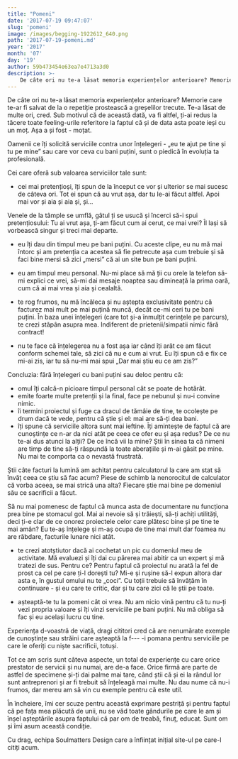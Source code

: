 ```yaml
---
title: "Pomeni"
date: '2017-07-19 09:47:07'
slug: 'pomeni'
image: /images/begging-1922612_640.png
path: '2017-07-19-pomeni.md'
year: '2017'
month: '07'
day: '19'
author: 59b473454e63ea7e4713a3d0
description: >-
    De câte ori nu te-a lăsat memoria experiențelor anterioare? Memorie care te-ar fi salvat de la o repetiție prostească a greșelilor trecute. Te-a lăsat de multe ori, cred. Sub motivul că de această dat
---
```

<div class="kg-card-markdown"><p>De câte ori nu te-a lăsat memoria experiențelor anterioare? Memorie care te-ar fi salvat de la o repetiție prostească a greșelilor trecute. Te-a lăsat de multe ori, cred. Sub motivul că de această dată, va fi altfel, ți-ai redus la tăcere toate feeling-urile referitore la faptul că și de data asta poate ieși cu un moț. Așa a și fost - moțat.</p>
<p>Oamenii ce îți solicită serviciile contra unor înțelegeri - „eu te ajut pe tine și tu pe mine” sau care vor ceva cu bani puțini, sunt o piedică în evoluția ta profesională.</p>
<p>Cei care oferă sub valoarea serviciilor tale sunt:</p>
<ul>
<li>cei mai pretențioși, îți spun de la început ce vor și ulterior se mai sucesc de câteva ori. Tot ei spun că au vrut așa, dar tu le-ai făcut altfel. Apoi mai vor și aia și aia și, și...</li>
</ul>
<p>Venele de la tâmple se umflă, gâtul ți se usucă și încerci să-i spui pretențiosului: Tu ai vrut așa, ți-am făcut cum ai cerut, ce mai vrei? Îl lași să vorbească singur și treci mai departe.</p>
<ul>
<li>
<p>eu îți dau din timpul meu pe bani puțini. Cu aceste clipe, eu nu mă mai întorc și am pretenția ca acestea să fie petrecute așa cum trebuie și să faci bine mersi să zici „mersi” că ai un site bun pe bani puțini.</p>
</li>
<li>
<p>eu am timpul meu personal. Nu-mi place să mă ții cu orele la telefon să-mi explici ce vrei, să-mi dai mesaje noaptea sau dimineață la prima oară, cum că ai mai vrea și aia și cealaltă.</p>
</li>
<li>
<p>te rog frumos, nu mă încăleca și nu aștepta exclusivitate pentru că facturez mai mult pe mai puțină muncă, decât ce-mi ceri tu pe bani puțini. În baza unei înțelegeri (care tot și-a înmulțit cerințele pe parcurs), te crezi stăpân asupra mea. Indiferent de prietenii/simpatii nimic fără contract!</p>
</li>
<li>
<p>nu te face că înțelegerea nu a fost așa iar când îți arăt ce am făcut conform schemei tale, să zici că nu e cum ai vrut. Eu îți spun că e fix ce mi-ai zis, iar tu să nu-mi mai spui „Dar mai știu eu ce am zis?”</p>
</li>
</ul>
<p>Concluzia: fără înțelegeri cu bani puțini sau deloc pentru că:</p>
<ul>
<li>omul îți calcă-n picioare timpul personal cât se poate de hotărât.</li>
<li>emite foarte multe pretenții și la final, face pe nebunul și nu-i convine nimic.</li>
<li>îi termini proiectul și fuge ca dracul de tămâie de tine, te ocolește pe drum dacă te vede, pentru că știe și el: mai are să-ți dea bani.</li>
<li>îți spune că serviciile altora sunt mai ieftine. Îți amintește de faptul că are cunoștințe ce n-ar da nici atât pe ceea ce ofer eu și așa redus? De ce nu te-ai dus atunci la alții? De ce încă vii la mine? Știi în sinea ta că nimeni are timp de tine să-ți răspundă la toate aberațiile și m-ai găsit pe mine. Nu mai te comporta ca o nevastă frustrată.</li>
</ul>
<p>Știi câte facturi la lumină am achitat pentru calculatorul la care am stat să învăț ceea ce știu să fac acum? Piese de schimb la nenorocitul de calculator că vorba aceea, se mai strică una alta? Fiecare știe mai bine pe domeniul său ce sacrificii a făcut.</p>
<p>Să nu mai pomenesc de faptul că munca asta de documentare nu funcționa prea bine pe stomacul gol. Mai ai nevoie să și trăiești, să-ți achiți utilități, deci ți-e clar de ce onorez proiectele celor care plătesc bine și pe tine te mai amân? Eu te-aș înțelege și m-aș ocupa de tine mai mult dar foamea nu are răbdare, facturile lunare nici atât.</p>
<ul>
<li>
<p>te crezi atotștiutor dacă ai cochetat un pic cu domeniul meu de activitate. Mă evaluezi și îți dai cu părerea mai abitir ca un expert și mă tratezi de sus. Pentru ce? Pentru faptul că proiectul nu arată la fel de prost ca cel pe care ți-l dorești tu? Mi-e și rușine să-l expun altora dar asta e, în gustul omului nu te „coci”. Cu toții trebuie să învățăm în continuare - și eu care te critic, dar și tu care zici că le știi pe toate.</p>
</li>
<li>
<p>așteaptă-te tu la pomeni cât oi vrea. Nu am nicio vină pentru că tu nu-ți vezi propria valoare și îți vinzi serviciile pe bani puțini. Nu mă obliga să fac și eu același lucru cu tine.</p>
</li>
</ul>
<p>Experiența d-voastră de viață, dragi cititori cred că are nenumărate exemple de cunoștințe sau străini care așteaptă la f--- -i pomana pentru serviciile pe care le oferiți cu niște sacrificii, totuși.</p>
<p>Tot ce am scris sunt câteva aspecte, un total de experiențe cu care orice prestator de servicii și nu numai, are de-a face. Orice firmă are parte de astfel de specimene și-ți dai palme mai tare, când știi că și ei la rândul lor sunt antreprenori și ar fi trebuit să înțeleagă mai multe. Nu dau nume că nu-i frumos, dar mereu am să vin cu exemple pentru că este util.</p>
<p>În încheiere, îmi cer scuze pentru această exprimare pestriță și pentru faptul că pe fața mea plăcută de unii, nu se văd toate gândurile pe care le am și înșel așteptările asupra faptului că par om de treabă, finuț, educat. Sunt om și îmi asum această condiție.</p>
<p>Cu drag, echipa Soulmatters Design care a înființat inițial site-ul pe care-l citiți acum.</p>
</div>
    